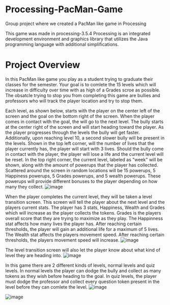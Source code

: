# Processing-PacMan-Game
Group project where we created a PacMan like game in Processing

This game was made in processing-3.5.4
Processing is an integrated development environment and graphics library that utilizes the Java programming language with additional simplifications.


# Project Overview
In this PacMan like game you play as a student trying to graduate their classes for the semester.
Your goal is to comlete the 15 levels which will increase in difficulty over time with as high of a Grades scroe as possible.
The obsatcle trying to stop you from completing this game are bullies and professors who will track the player location and try to stop them. 

Each level, as shown below, starts with the player on the center left of the screen and the goal on the bottom right of the screen. When the player comes in contact with the goal, the will go to the next level. The bully starts at the center right of the screen and will start heading toward the player. As the player progresses through the levels the bully will get faster. Additionally, upon reaching level 10, a second slower bully will be present in the levels. Shown in the top left corner, will the number of lives that the player currently has, the player will start with 3 lives. Should the bully come in contact with the player, the player will lose a life and the current level will be reset. In the top right corner, the current level, labeled as "week" will be shown, along with the amount of powerups that the player has collected. Scattered around the screen in random locations will be 15 powerups, 5 Happiness powerups, 5 Grades powerups, and 5 wealth powerups. These powerups will provide different bonuses to the player depending on how many they collect.
![image](https://github.com/DBM1878/Processing-PacMan-Game/assets/138180545/5f3c67b3-2414-44f9-9dd4-b7874ba45892)

When the player completes the current level, they will be taken a level transition screen. This screen will tell the player about the next level and the players current stats. The player has 3 stats, Happiness, Wealth and Grades which will increase as the player collects the tokens. Grades is the players overall score that they are trying to maximize as they play. The Happinness stat affects how many lives the player has. After reaching certain thresholds, the player will gain an additional life for a maximum of 5 lives. The Wealth stat affects the players movement speed. After reaching certain thresholds, the players movement speed will increase.
![image](https://github.com/DBM1878/Processing-PacMan-Game/assets/138180545/86923a31-1968-4034-aea6-72268054ffc0)

The level transition screen will also let the player know about what kind of level they are heading into.
![image](https://github.com/DBM1878/Processing-PacMan-Game/assets/138180545/4f930158-53dd-4093-8071-ca147f4ac505)

In this game there are 2 different kinds of levels, normal levels and quiz levels. In normal levels the player can dodge the bully and collect as many tokens as they wish before heading to the goal. In quiz levels, the player must dodge the professor and collect every question token present in the level before they can comlete the level.
![image](https://github.com/DBM1878/Processing-PacMan-Game/assets/138180545/bfb1c0f1-b785-4d3a-80b0-1859aa1c5909)

![image](https://github.com/DBM1878/Processing-PacMan-Game/assets/138180545/67f9ea6c-63fe-4157-a897-d696a9ec313b)
